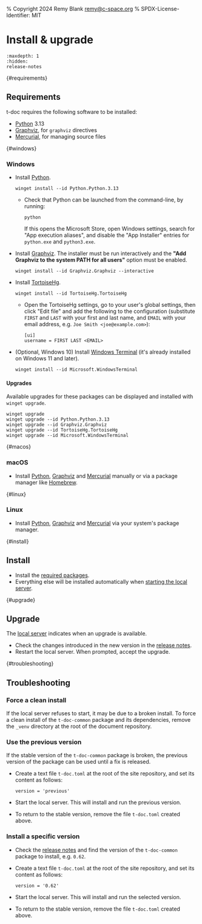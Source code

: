 % Copyright 2024 Remy Blank <remy@c-space.org>
% SPDX-License-Identifier: MIT

# Install & upgrade

```{toctree}
:maxdepth: 1
:hidden:
release-notes
```

{#requirements}
## Requirements

t-doc requires the following software to be installed:

- [Python](https://www.python.org/) 3.13
- [Graphviz](https://graphviz.org/), for `graphviz` directives
- [Mercurial](https://www.mercurial-scm.org/), for managing source files

{#windows}
### Windows

- Install [Python](https://www.python.org/).

  ```{code-block} shell-session
  winget install --id Python.Python.3.13
  ```

  - Check that Python can be launched from the command-line, by running:

    ```{code-block} shell-session
    python
    ```

    If this opens the Microsoft Store, open Windows settings, search for "App
    execution aliases", and disable the "App Installer" entries for `python.exe`
    and `python3.exe`.

- Install [Graphviz](https://graphviz.org/). The installer must be run
  interactively and the **"Add Graphviz to the system PATH for all users"**
  option must be enabled.

  ```{code-block} shell-session
  winget install --id Graphviz.Graphviz --interactive
  ```

- Install [TortoiseHg](https://tortoisehg.bitbucket.io/).

  ```{code-block} shell-session
  winget install --id TortoiseHg.TortoiseHg
  ```

  - Open the TortoiseHg settings, go to your user's global settings, then click
    "Edit file" and add the following to the configuration (substitute `FIRST`
    and `LAST` with your first and last name, and `EMAIL` with your email
    address, e.g. `Joe Smith <joe@example.com>`):

    ```{code-block} ini
    [ui]
    username = FIRST LAST <EMAIL>
    ```

- (Optional, Windows 10) Install
  [Windows Terminal](https://github.com/microsoft/terminal) (it's already
  installed on Windows 11 and later).

  ```{code-block} shell-session
  winget install --id Microsoft.WindowsTerminal
  ```

#### Upgrades

Available upgrades for these packages can be displayed and installed with
`winget upgrade`.

```{code-block} shell-session
winget upgrade
winget upgrade --id Python.Python.3.13
winget upgrade --id Graphviz.Graphviz
winget upgrade --id TortoiseHg.TortoiseHg
winget upgrade --id Microsoft.WindowsTerminal
```

{#macos}
### macOS

- Install [Python](https://www.python.org/), [Graphviz](https://graphviz.org/)
  and [Mercurial](https://www.mercurial-scm.org/) manually or via a package
  manager like [Homebrew](https://brew.sh/).

{#linux}
### Linux

- Install [Python](https://www.python.org/), [Graphviz](https://graphviz.org/)
  and [Mercurial](https://www.mercurial-scm.org/) via your system's package
  manager.

{#install}
## Install

- Install the [required packages](#requirements).
- Everything else will be installed automatically when
  [starting the local server](edit.md#edit-documents).

{#upgrade}
## Upgrade

The [local server](edit.md#edit-documents) indicates when an upgrade is
available.

- Check the changes introduced in the new version in the
  [release notes](release-notes.md).
- Restart the local server. When prompted, accept the upgrade.

{#troubleshooting}
## Troubleshooting

### Force a clean install

If the local server refuses to start, it may be due to a broken install. To
force a clean install of the `t-doc-common` package and its dependencies, remove
the `_venv` directory at the root of the document repository.

### Use the previous version

If the stable version of the `t-doc-common` package is broken, the previous
version of the package can be used until a fix is released.

- Create a text file `t-doc.toml` at the root of the site repository, and set
  its content as follows:

  ```{code-block} toml
  version = 'previous'
  ```

- Start the local server. This will install and run the previous version.

- To return to the stable version, remove the file `t-doc.toml` created above.

### Install a specific version

- Check the [release notes](release-notes.md) and find the version of the
  `t-doc-common` package to install, e.g. `0.62`.

- Create a text file `t-doc.toml` at the root of the site repository, and set
  its content as follows:

  ```{code-block} toml
  version = '0.62'
  ```

- Start the local server. This will install and run the selected version.

- To return to the stable version, remove the file `t-doc.toml` created above.
